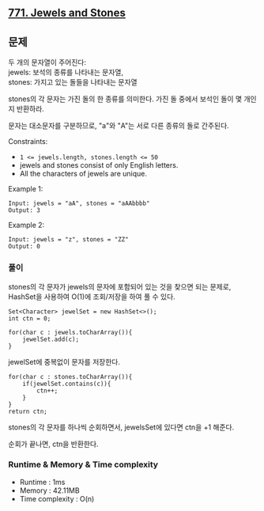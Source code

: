 [771. Jewels and Stones](https://leetcode.com/problems/jewels-and-stones/)
---
## 문제
두 개의 문자열이 주어진다:<br>
jewels: 보석의 종류를 나타내는 문자열,<br>
stones: 가지고 있는 돌들을 나타내는 문자열

stones의 각 문자는 가진 돌의 한 종류를 의미한다.
가진 돌 중에서 보석인 돌이 몇 개인지 반환하라.

문자는 대소문자를 구분하므로, "a"와 "A"는 서로 다른 종류의 돌로 간주된다.

Constraints:
- `1 <= jewels.length, stones.length <= 50`
- jewels and stones consist of only English letters.
- All the characters of jewels are unique.

Example 1:
```
Input: jewels = "aA", stones = "aAAbbbb"
Output: 3
```
Example 2:
```
Input: jewels = "z", stones = "ZZ"
Output: 0
```

### 풀이
stones의 각 문자가 jewels의 문자에 포함되어 있는 것을 찾으면 되는 문제로, HashSet을 사용하여 O(1)에 조회/저장을 하여 풀 수 있다.

```
Set<Character> jewelSet = new HashSet<>();
int ctn = 0;

for(char c : jewels.toCharArray()){
    jewelSet.add(c);
}
```
jewelSet에 중복없이 문자를 저장한다.

```
for(char c : stones.toCharArray()){
    if(jewelSet.contains(c)){
        ctn++;
    }
}
return ctn;
```
stones의 각 문자를 하나씩 순회하면서, jewelsSet에 있다면 ctn을 +1 해준다.

순회가 끝나면, ctn을 반환한다.

### Runtime & Memory & Time complexity
- Runtime
    : 1ms
- Memory
    : 42.11MB
- Time complexity
    : O(n)